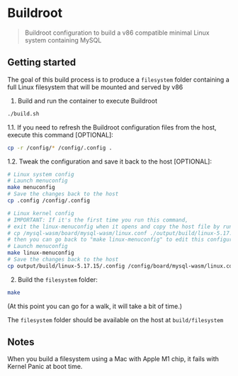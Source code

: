 # Buildroot

> Buildroot configuration to build a v86 compatible minimal Linux system containing MySQL

## Getting started

The goal of this build process is to produce a `filesystem` folder containing a full Linux filesystem that will be mounted and served by v86

1. Build and run the container to execute Buildroot

```bash
./build.sh
```

  1.1. If you need to refresh the Buildroot configuration files from the host, execute this command [OPTIONAL]:

  ```bash
  cp -r /config/* /config/.config .
  ```

  1.2. Tweak the configuration and save it back to the host [OPTIONAL]:

  ```bash
  # Linux system config
  # Launch menuconfig
  make menuconfig
  # Save the changes back to the host
  cp .config /config/.config

  # Linux kernel config
  # IMPORTANT: If it's the first time you run this command,
  # exit the linux-menuconfig when it opens and copy the host file by running
  # cp /mysql-wasm/board/mysql-wasm/linux.conf ./output/build/linux-5.17.15/.config
  # then you can go back to "make linux-menuconfig" to edit this configuration
  # Launch menuconfig
  make linux-menuconfig
  # Save the changes back to the host
  cp output/build/linux-5.17.15/.config /config/board/mysql-wasm/linux.conf
  ```

2. Build the `filesystem` folder:

```bash
make
```

(At this point you can go for a walk, it will take a bit of time.)

The `filesystem` folder should be available on the host at `build/filesystem`

## Notes
When you build a filesystem using a Mac with Apple M1 chip, it fails with Kernel Panic at boot time.
